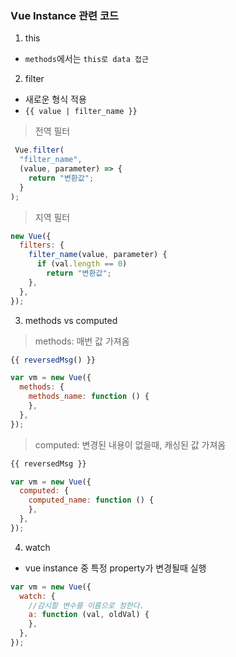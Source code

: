 ### Vue Instance 관련 코드

1. this
- `methods`에서는 `this로 data 접근`

2. filter
- 새로운 형식 적용
- `{{ value | filter_name }}`
> 전역 필터
```javascript
 Vue.filter(
  "filter_name",
  (value, parameter) => {
    return "변환값";
  }
);
```
> 지역 필터
```javascript
new Vue({
  filters: {
    filter_name(value, parameter) {
      if (val.length == 0) 
        return "변환값";
    },
  },
});
```

3. methods vs computed
> methods: 매번 값 가져옴
```javascript
{{ reversedMsg() }}

var vm = new Vue({
  methods: {
    methods_name: function () {
    },
  },
});
```
> computed: 변경된 내용이 없을때, 캐싱된 값 가져옴
```javascript
{{ reversedMsg }}

var vm = new Vue({
  computed: {
    computed_name: function () {
    },
  },
});
```

4. watch
- vue instance 중 특정 property가 변경될때 실행
```javascript
var vm = new Vue({
  watch: {
    //감시할 변수를 이름으로 정한다.
    a: function (val, oldVal) {
    },
  },
});
```

